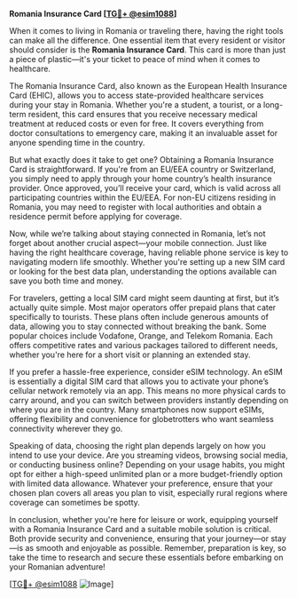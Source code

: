 **Romania Insurance Card [[TG💪+ @esim1088](https://t.me/s/esim1088)]**

When it comes to living in Romania or traveling there, having the right tools can make all the difference. One essential item that every resident or visitor should consider is the **Romania Insurance Card**. This card is more than just a piece of plastic—it's your ticket to peace of mind when it comes to healthcare.

The Romania Insurance Card, also known as the European Health Insurance Card (EHIC), allows you to access state-provided healthcare services during your stay in Romania. Whether you're a student, a tourist, or a long-term resident, this card ensures that you receive necessary medical treatment at reduced costs or even for free. It covers everything from doctor consultations to emergency care, making it an invaluable asset for anyone spending time in the country.

But what exactly does it take to get one? Obtaining a Romania Insurance Card is straightforward. If you're from an EU/EEA country or Switzerland, you simply need to apply through your home country’s health insurance provider. Once approved, you’ll receive your card, which is valid across all participating countries within the EU/EEA. For non-EU citizens residing in Romania, you may need to register with local authorities and obtain a residence permit before applying for coverage.

Now, while we’re talking about staying connected in Romania, let’s not forget about another crucial aspect—your mobile connection. Just like having the right healthcare coverage, having reliable phone service is key to navigating modern life smoothly. Whether you're setting up a new SIM card or looking for the best data plan, understanding the options available can save you both time and money.

For travelers, getting a local SIM card might seem daunting at first, but it’s actually quite simple. Most major operators offer prepaid plans that cater specifically to tourists. These plans often include generous amounts of data, allowing you to stay connected without breaking the bank. Some popular choices include Vodafone, Orange, and Telekom Romania. Each offers competitive rates and various packages tailored to different needs, whether you're here for a short visit or planning an extended stay.

If you prefer a hassle-free experience, consider eSIM technology. An eSIM is essentially a digital SIM card that allows you to activate your phone’s cellular network remotely via an app. This means no more physical cards to carry around, and you can switch between providers instantly depending on where you are in the country. Many smartphones now support eSIMs, offering flexibility and convenience for globetrotters who want seamless connectivity wherever they go.

Speaking of data, choosing the right plan depends largely on how you intend to use your device. Are you streaming videos, browsing social media, or conducting business online? Depending on your usage habits, you might opt for either a high-speed unlimited plan or a more budget-friendly option with limited data allowance. Whatever your preference, ensure that your chosen plan covers all areas you plan to visit, especially rural regions where coverage can sometimes be spotty.

In conclusion, whether you're here for leisure or work, equipping yourself with a Romania Insurance Card and a suitable mobile solution is critical. Both provide security and convenience, ensuring that your journey—or stay—is as smooth and enjoyable as possible. Remember, preparation is key, so take the time to research and secure these essentials before embarking on your Romanian adventure!

[[TG💪+ @esim1088](https://t.me/s/esim1088) ![Image](https://i.postimg.cc/Y0z9fWf4/image.png)]